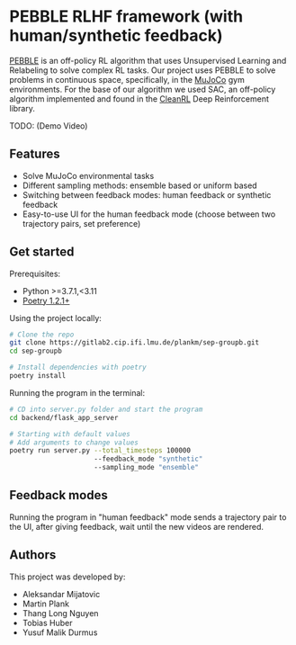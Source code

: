 # PEBBLE RLHF framework (with human/synthetic feedback)

[PEBBLE](https://arxiv.org/abs/2106.05091) is an off-policy RL algorithm that uses Unsupervised Learning and Relabeling to solve
complex RL tasks. 
Our project uses PEBBLE to solve problems in continuous space, specifically, in the [MuJoCo](https://gymnasium.farama.org/environments/mujoco/) gym
environments. 
For the base of our algorithm we used SAC, an off-policy algorithm
implemented and found in the [CleanRL](https://github.com/vwxyzjn/cleanrl) Deep Reinforcement library.

TODO: (Demo Video)
## Features
+ Solve MuJoCo environmental tasks
+ Different sampling methods: ensemble based or uniform based
+ Switching between feedback modes: human feedback or synthetic feedback
+ Easy-to-use UI for the human feedback mode (choose between two trajectory pairs, set preference)

## Get started
Prerequisites:
* Python >=3.7.1,<3.11
* [Poetry 1.2.1+](https://python-poetry.org)

Using the project locally:
```bash
# Clone the repo
git clone https://gitlab2.cip.ifi.lmu.de/plankm/sep-groupb.git
cd sep-groupb

# Install dependencies with poetry
poetry install
```
Running the program in the terminal:
```bash
# CD into server.py folder and start the program
cd backend/flask_app_server

# Starting with default values
# Add arguments to change values
poetry run server.py --total_timesteps 100000
                     --feedback_mode "synthetic"
                     --sampling_mode "ensemble"

```
## Feedback modes
Running the program in "human feedback" mode sends a trajectory pair to the UI, after
giving feedback, wait until the new videos are rendered.

## Authors
This project was developed by: 
- Aleksandar Mijatovic
- Martin Plank
- Thang Long Nguyen
- Tobias Huber
- Yusuf Malik Durmus





